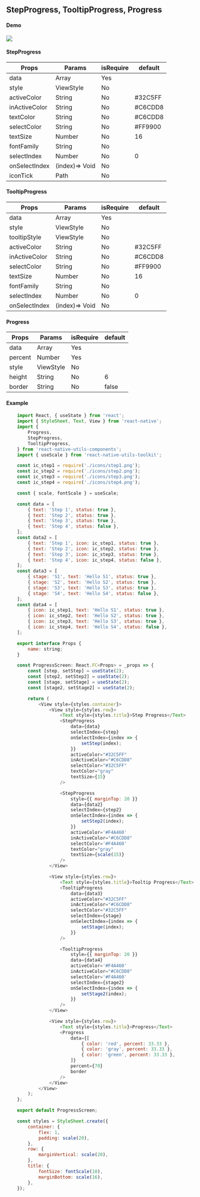 ## StepProgress, TooltipProgress, Progress
#### Demo
![](https://github.com/hoaphantn7604/file-upload/blob/master/document/component/progress.png)

#### StepProgress

| Props              | Params               | isRequire | default          |
| ------------------ | -------------------- | --------- | ---------------- |
| data               | Array                | Yes       |                  |
| style              | ViewStyle            | No        |                  |
| activeColor        | String               | No        | #32C5FF          |
| inActiveColor      | String               | No        | #C6CDD8          |
| textColor          | String               | No        | #C6CDD8          |
| selectColor        | String               | No        | #FF9900          |
| textSize           | Number               | No        | 16               |
| fontFamily         | String               | No        |                  |
| selectIndex        | Number               | No        | 0                |
| onSelectIndex      | (index)=> Void       | No        |                  |
| iconTick           | Path                 | No        |                  |

#### TooltipProgress

| Props              | Params               | isRequire | default          |
| ------------------ | -------------------- | --------- | ---------------- |
| data               | Array                | Yes       |                  |
| style              | ViewStyle            | No        |                  |
| tooltipStyle       | ViewStyle            | No        |                  |
| activeColor        | String               | No        | #32C5FF          |
| inActiveColor      | String               | No        | #C6CDD8          |
| selectColor        | String               | No        | #FF9900          |
| textSize           | Number               | No        | 16               |
| fontFamily         | String               | No        |                  |
| selectIndex        | Number               | No        | 0                |
| onSelectIndex      | (index)=> Void       | No        |                  |

#### Progress

| Props              | Params               | isRequire | default          |
| ------------------ | -------------------- | --------- | ---------------- |
| data               | Array                | Yes       |                  |
| percent            | Number               | Yes       |                  |
| style              | ViewStyle            | No        |                  |
| height             | String               | No        | 6                |
| border             | String               | No        | false            |

#### Example
```js
    import React, { useState } from 'react';
    import { StyleSheet, Text, View } from 'react-native';
    import {
        Progress,
        StepProgress,
        TooltipProgress,
    } from 'react-native-utils-components';
    import { useScale } from 'react-native-utils-toolkit';

    const ic_step1 = require('./icons/step1.png');
    const ic_step2 = require('./icons/step2.png');
    const ic_step3 = require('./icons/step3.png');
    const ic_step4 = require('./icons/step4.png');

    const { scale, fontScale } = useScale;

    const data = [
        { text: 'Step 1', status: true },
        { text: 'Step 2', status: true },
        { text: 'Step 3', status: true },
        { text: 'Step 4', status: false },
    ];
    const data2 = [
        { text: 'Step 1', icon: ic_step1, status: true },
        { text: 'Step 2', icon: ic_step2, status: true },
        { text: 'Step 3', icon: ic_step3, status: true },
        { text: 'Step 4', icon: ic_step4, status: false },
    ];
    const data3 = [
        { stage: 'S1', text: 'Hello S1', status: true },
        { stage: 'S2', text: 'Hello S2', status: true },
        { stage: 'S3', text: 'Hello S3', status: true },
        { stage: 'S4', text: 'Hello S4', status: false },
    ];
    const data4 = [
        { icon: ic_step1, text: 'Hello S1', status: true },
        { icon: ic_step2, text: 'Hello S2', status: true },
        { icon: ic_step3, text: 'Hello S3', status: true },
        { icon: ic_step4, text: 'Hello S4', status: false },
    ];

    export interface Props {
        name: string;
    }

    const ProgressScreen: React.FC<Props> = _props => {
        const [step, setStep] = useState(2);
        const [step2, setStep2] = useState(2);
        const [stage, setStage] = useState(2);
        const [stage2, setStage2] = useState(2);

        return (
            <View style={styles.container}>
                <View style={styles.row}>
                    <Text style={styles.title}>Step Progress</Text>
                    <StepProgress
                        data={data}
                        selectIndex={step}
                        onSelectIndex={index => {
                            setStep(index);
                        }}
                        activeColor="#32C5FF"
                        inActiveColor="#C6CDD8"
                        selectColor="#32C5FF"
                        textColor="gray"
                        textSize={15}
                    />

                    <StepProgress
                        style={{ marginTop: 20 }}
                        data={data2}
                        selectIndex={step2}
                        onSelectIndex={index => {
                            setStep2(index);
                        }}
                        activeColor='#F4A460'
                        inActiveColor="#C6CDD8"
                        selectColor='#F4A460'
                        textColor="gray"
                        textSize={scale(15)}
                    />
                </View>

                <View style={styles.row}>
                    <Text style={styles.title}>Tooltip Progress</Text>
                    <TooltipProgress
                        data={data3}
                        activeColor="#32C5FF"
                        inActiveColor="#C6CDD8"
                        selectColor="#32C5FF"
                        selectIndex={stage}
                        onSelectIndex={index => {
                            setStage(index);
                        }}
                    />

                    <TooltipProgress
                        style={{ marginTop: 20 }}
                        data={data4}
                        activeColor='#F4A460'
                        inActiveColor="#C6CDD8"
                        selectColor='#F4A460'
                        selectIndex={stage2}
                        onSelectIndex={index => {
                            setStage2(index);
                        }}
                    />
                </View>

                <View style={styles.row}>
                    <Text style={styles.title}>Progress</Text>
                    <Progress
                        data={[
                            { color: 'red', percent: 33.33 },
                            { color: 'gray', percent: 33.33 },
                            { color: 'green', percent: 33.33 },
                        ]}
                        percent={70}
                        border
                    />
                </View>
            </View>
        );
    };

    export default ProgressScreen;

    const styles = StyleSheet.create({
        container: {
            flex: 1,
            padding: scale(20),
        },
        row: {
            marginVertical: scale(20),
        },
        title: {
            fontSize: fontScale(18),
            marginBottom: scale(16),
        },
    });

```